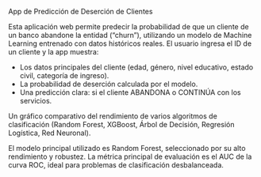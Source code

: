 App de Predicción de Deserción de Clientes

Esta aplicación web permite predecir la probabilidad de que un cliente de un banco abandone la entidad (“churn”), utilizando un modelo de Machine Learning entrenado con datos históricos reales. 
El usuario ingresa el ID de un cliente y la app muestra:
 - Los datos principales del cliente (edad, género, nivel educativo, estado civil, categoría de ingreso).
 - La probabilidad de deserción calculada por el modelo.
 - Una predicción clara: si el cliente ABANDONA o CONTINÚA con los servicios.

Un gráfico comparativo del rendimiento de varios algoritmos de clasificación (Random Forest, XGBoost, Árbol de Decisión, Regresión Logística, Red Neuronal).

El modelo principal utilizado es Random Forest, seleccionado por su alto rendimiento y robustez. 
La métrica principal de evaluación es el AUC de la curva ROC, ideal para problemas de clasificación desbalanceada.
